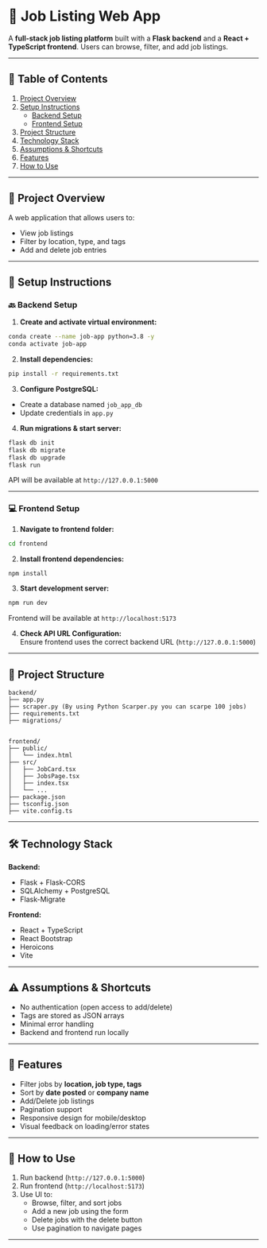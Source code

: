 
# 💼 Job Listing Web App

A **full-stack job listing platform** built with a **Flask backend** and a **React + TypeScript frontend**. Users can browse, filter, and add job listings.

---

## 📌 Table of Contents

1. [Project Overview](#project-overview)
2. [Setup Instructions](#setup-instructions)  
   - [Backend Setup](#backend-setup)  
   - [Frontend Setup](#frontend-setup)
3. [Project Structure](#project-structure)
4. [Technology Stack](#technology-stack)
5. [Assumptions & Shortcuts](#assumptions--shortcuts)
6. [Features](#features)
7. [How to Use](#how-to-use)

---

## 📁 Project Overview

A web application that allows users to:

- View job listings
- Filter by location, type, and tags
- Add and delete job entries

---

## 🔧 Setup Instructions

### 🔙 Backend Setup

1. **Create and activate virtual environment:**

```bash
conda create --name job-app python=3.8 -y
conda activate job-app
```

2. **Install dependencies:**

```bash
pip install -r requirements.txt
```

3. **Configure PostgreSQL:**

- Create a database named `job_app_db`
- Update credentials in `app.py`

4. **Run migrations & start server:**

```bash
flask db init
flask db migrate
flask db upgrade
flask run
```

API will be available at `http://127.0.0.1:5000`

---

### 💻 Frontend Setup

1. **Navigate to frontend folder:**

```bash
cd frontend
```

2. **Install frontend dependencies:**

```bash
npm install
```

3. **Start development server:**

```bash
npm run dev
```

Frontend will be available at `http://localhost:5173`

4. **Check API URL Configuration:**  
Ensure frontend uses the correct backend URL (`http://127.0.0.1:5000`)

---

## 🧱 Project Structure

```
backend/
├── app.py
├── scraper.py (By using Python Scarper.py you can scarpe 100 jobs)
├── requirements.txt
├── migrations/


frontend/
├── public/
│   └── index.html
├── src/
│   ├── JobCard.tsx
│   ├── JobsPage.tsx
│   ├── index.tsx
│   └── ...
├── package.json
├── tsconfig.json
├── vite.config.ts
```

---

## 🛠️ Technology Stack

**Backend:**

- Flask + Flask-CORS
- SQLAlchemy + PostgreSQL
- Flask-Migrate

**Frontend:**

- React + TypeScript
- React Bootstrap
- Heroicons
- Vite

---

## ⚠️ Assumptions & Shortcuts

- No authentication (open access to add/delete)
- Tags are stored as JSON arrays
- Minimal error handling
- Backend and frontend run locally

---

## 🚀 Features

- Filter jobs by **location, job type, tags**
- Sort by **date posted** or **company name**
- Add/Delete job listings
- Pagination support
- Responsive design for mobile/desktop
- Visual feedback on loading/error states

---

## 📘 How to Use

1. Run backend (`http://127.0.0.1:5000`)
2. Run frontend (`http://localhost:5173`)
3. Use UI to:
   - Browse, filter, and sort jobs
   - Add a new job using the form
   - Delete jobs with the delete button
   - Use pagination to navigate pages

---

